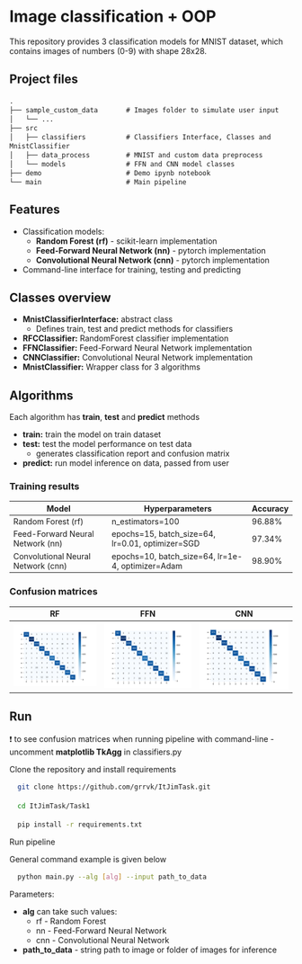 # Image classification + OOP

This repository provides 3 classification models for MNIST dataset, 
which contains images of numbers (0-9) with shape 28x28.

## Project files

```
.
├── sample_custom_data       # Images folder to simulate user input
│   └── ...  
├── src                    
│   ├── classifiers          # Classifiers Interface, Classes and MnistClassifier
│   ├── data_process         # MNIST and custom data preprocess
│   └── models               # FFN and CNN model classes
├── demo                     # Demo ipynb notebook
└── main                     # Main pipeline 

```


## Features
- Classification models:
  - **Random Forest (rf)** - scikit-learn implementation
  - **Feed-Forward Neural Network (nn)** - pytorch implementation
  - **Convolutional Neural Network (cnn)** - pytorch implementation
- Command-line interface for training, testing and predicting

## Classes overview

- **MnistClassifierInterface:** abstract class
  - Defines train, test and predict methods for classifiers 
- **RFCClassifier:** RandomForest classifier implementation
- **FFNClassifier:** Feed-Forward Neural Network implementation
- **CNNClassifier:** Convolutional Neural Network implementation
- **MnistClassifier:** Wrapper class for 3 algorithms

## Algorithms

Each algorithm has **train**, **test** and **predict** methods
- **train:** train the model on train dataset
- **test:** test the model performance on test data
  - generates classification report and confusion matrix
- **predict:** run model inference on data, passed from user

### Training results

| Model       | Hyperparameters                                   | Accuracy |
|-------------|---------------------------------------------------|----------|
| Random Forest (rf) | n_estimators=100                                  | 96.88%   |
| Feed-Forward Neural Network (nn) | epochs=15, batch_size=64, lr=0.01, optimizer=SGD  | 97.34%   |
| Convolutional Neural Network (cnn) | epochs=10, batch_size=64, lr=1e-4, optimizer=Adam | 98.90%   |

### Confusion matrices

| RF                           | FFN                           | CNN                            |   
|------------------------------|-------------------------------|--------------------------------|
| ![RF cfm](RM_display/rf.png) | ![FFN cfm](RM_display/nn.png) | ![CNN cfm](RM_display/cnn.png) |

## Run

:exclamation: to see confusion matrices when running pipeline with command-line - 
uncomment **matplotlib TkAgg**  in classifiers.py

Clone the repository and install requirements

```bash
  git clone https://github.com/grrvk/ItJimTask.git
  
  cd ItJimTask/Task1
  
  pip install -r requirements.txt
```

Run pipeline

General command example is given below
```bash
  python main.py --alg [alg] --input path_to_data
```

Parameters:
- **alg** can take such values:
  - rf - Random Forest
  - nn - Feed-Forward Neural Network
  - cnn - Convolutional Neural Network
- **path_to_data** - string path to image or folder of images for inference








